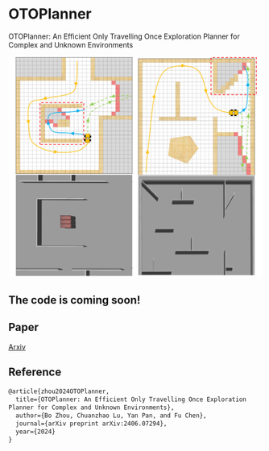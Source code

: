 # OTOPlanner

OTOPlanner: An Efficient Only Travelling Once Exploration Planner for Complex and Unknown Environments

<img src="/img/fig1.png"/>

## The code is coming soon!

## Paper

[Arxiv](https://arxiv.org/abs/2406.07294)

## Reference

```
@article{zhou2024OTOPlanner,
  title={OTOPlanner: An Efficient Only Travelling Once Exploration Planner for Complex and Unknown Environments},
  author={Bo Zhou, Chuanzhao Lu, Yan Pan, and Fu Chen},
  journal={arXiv preprint arXiv:2406.07294},
  year={2024}
}
```

